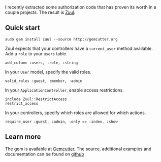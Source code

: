 <p>I recently extracted some authorization code that has proven its worth in a couple projects. The result is <a href="http://gemcutter.org/gems/zuul">Zuul</a>.</p>&#13;
<h2>Quick start</h2>&#13;
<pre><code class="ruby">sudo gem install zuul --source http://gemcutter.org&#13;
</code></pre>&#13;
<p>Zuul expects that your controllers have a <code>current_user</code> method available.  Add a <code>role</code> to your <code>users</code> table.</p>&#13;
<pre><code class="ruby">add_column :users, :role, :string&#13;
</code></pre>&#13;
<p>In your <code>User</code> model, specify the valid roles.</p>&#13;
<pre><code class="ruby">valid_roles :guest, :member, :admin&#13;
</code></pre>&#13;
<p>In your <code>ApplicationController</code>, enable access restrictions.</p>&#13;
<pre><code class="ruby">include Zuul::RestrictAccess&#13;
restrict_access&#13;
</code></pre>&#13;
<p>In your controllers, specify which roles are allowed for which actions.</p>&#13;
<pre><code class="ruby">require_user :guest, :admin, :only =&gt; :index, :show&#13;
</code></pre>&#13;
<h2>Learn more</h2>&#13;
<p>The gem is available at <a href="http://gemcutter.org/gems/zuul">Gemcutter</a>. The source, additional examples and documentation can be found on <a href="http://github.com/wgibbs/zuul">github</a></p> 
